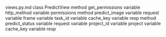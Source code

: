 views.py.md
class PredictView
	method get_permissions
		variable http_method
		variable permissions
	method predict_image
		variable request
		variable frame
		variable task_id
		variable cache_key
		variable resp
	method predict_status
		variable request
		variable project_id
		variable project
		variable cache_key
		variable resp
